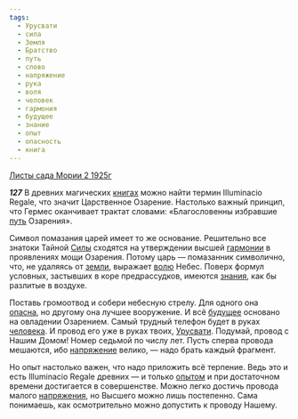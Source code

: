 ```yaml
---
tags:
  - Урусвати
  - сила
  - Земля
  - Братство
  - путь
  - слово
  - напряжение
  - рука
  - воля
  - человек
  - гармония
  - будущее
  - знание
  - опыт
  - опасность
  - книга
---
```


[Листы сада Мории 2 1925г](https://127.0.0.1:4002/agni/1925)

___127___
В древних магических [книгах](../../../tags/#книга) можно найти термин Illuminacio Regale, что значит Царственное Озарение. Настолько важный принцип, что Гермес оканчивает трактат словами: «Благословенны избравшие [путь](../../../tags/#путь) Озарения».   

Символ помазания царей имеет то же основание. Решительно все знатоки Тайной [Силы](../../../tags/#сила) сходятся на утверждении высшей [гармонии](../../../tags/#гармония) в проявлениях мощи Озарения. Потому царь — помазанник символично, что, не удаляясь от [земли](../../../tags/#Земля), выражает [волю](../../../tags/#воля) Небес. Поверх формул условных, застывших в коре предрассудков, имеются [знания](../../../tags/#знание), как бы разлитые в воздухе.   

Поставь громоотвод и собери небесную стрелу. Для одного она [опасна](../../../tags/#опасность), но другому она лучшее вооружение. И всё [будущее](../../../tags/#будущее) основано на овладении Озарением. Самый трудный телефон будет в руках [человека](../../../tags/#человек). И провод его уже в руках твоих, [Урусвати](../../../tags/#Урусвати). Подумай, провод с Нашим Домом! Номер седьмой по числу лет. Пусть сперва провода мешаются, ибо [напряжение](../../../tags/#напряжение) велико, — надо брать каждый фрагмент.   

Но опыт настолько важен, что надо приложить всё терпение. Ведь это и есть Illuminacio Regale древних — и только [опытом](../../../tags/#опыт) и при достаточном времени достигается в совершенстве. Можно легко достичь провода малого [напряжения](../../../tags/#напряжение), но Высшего можно лишь постепенно. Сама понимаешь, как осмотрительно можно допустить к проводу Нашему.   

